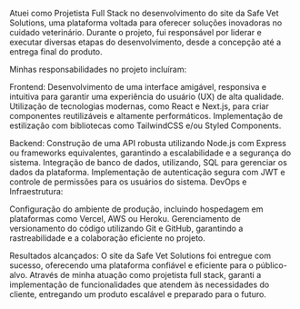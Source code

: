 Atuei como Projetista Full Stack no desenvolvimento do site da Safe Vet Solutions, uma plataforma voltada para oferecer soluções inovadoras no cuidado veterinário. Durante o projeto, fui responsável por liderar e executar diversas etapas do desenvolvimento, desde a concepção até a entrega final do produto.

Minhas responsabilidades no projeto incluíram:

Frontend:
Desenvolvimento de uma interface amigável, responsiva e intuitiva para garantir uma experiência do usuário (UX) de alta qualidade.
Utilização de tecnologias modernas, como React e Next.js, para criar componentes reutilizáveis e altamente performáticos.
Implementação de estilização com bibliotecas como TailwindCSS e/ou Styled Components.

Backend:
Construção de uma API robusta utilizando Node.js com Express ou frameworks equivalentes, garantindo a escalabilidade e a segurança do sistema.
Integração de banco de dados, utilizando, SQL para gerenciar os dados da plataforma.
Implementação de autenticação segura com JWT e controle de permissões para os usuários do sistema.
DevOps e Infraestrutura:

Configuração do ambiente de produção, incluindo hospedagem em plataformas como Vercel, AWS ou Heroku.
Gerenciamento de versionamento do código utilizando Git e GitHub, garantindo a rastreabilidade e a colaboração eficiente no projeto.

Resultados alcançados:
O site da Safe Vet Solutions foi entregue com sucesso, oferecendo uma plataforma confiável e eficiente para o público-alvo. Através de minha atuação como projetista full stack, garanti a implementação de funcionalidades que atendem às necessidades do cliente, entregando um produto escalável e preparado para o futuro.
